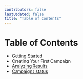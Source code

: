 ```yaml
---
contributors: false
lastUpdated: false
title: "Table of Contents"
---
```


# Table of Contents

- [Getting Started](guides/01-getting-started)
- [Creating Your First Campaign](guides/02-creating-your-first-survey)
- [Analyzing Results](guides/03-analyzing-results)
- [Campaigns status](guides/2023-09-02/index-1)
